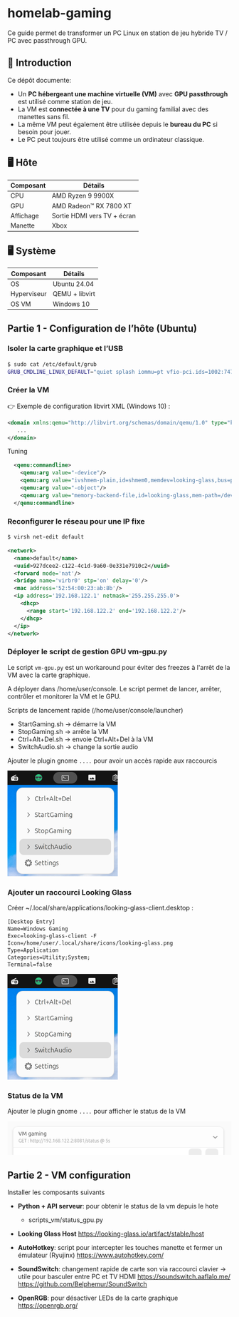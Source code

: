 # homelab-gaming

Ce guide permet de transformer un PC Linux en station de jeu hybride TV / PC avec passthrough GPU.

## 🧩 Introduction

Ce dépôt documente:

- Un **PC hébergeant une machine virtuelle (VM)** avec **GPU passthrough** est utilisé comme station de jeu.
- La VM est **connectée à une TV** pour du gaming familial avec des manettes sans fil.
- La même VM peut également être utilisée depuis le **bureau du PC** si besoin pour jouer.
- Le PC peut toujours être utilisé comme un ordinateur classique.

## 🖥️ Hôte

| Composant      | Détails                     |
|----------------|-----------------------------|
| CPU            | AMD Ryzen 9 9900X           |
| GPU            | AMD Radeon™ RX 7800 XT      |
| Affichage      | Sortie HDMI vers TV + écran |
| Manette        | Xbox                        |

## 🖥️ Système

| Composant      | Détails                     |
|----------------|-----------------------------|
| OS             | Ubuntu 24.04                |
| Hyperviseur    | QEMU + libvirt              |
| OS VM          | Windows 10                  |

## Partie 1 - Configuration de l’hôte (Ubuntu)

### Isoler la carte graphique et l’USB

```bash
$ sudo cat /etc/default/grub
GRUB_CMDLINE_LINUX_DEFAULT="quiet splash iommu=pt vfio-pci.ids=1002:747e,1002:ab30,15b7:5011"
```

### Créer la VM

👉 Exemple de configuration libvirt XML (Windows 10) :

```xml
<domain xmlns:qemu="http://libvirt.org/schemas/domain/qemu/1.0" type="kvm">
   ...
</domain>
```

Tuning
```xml
  <qemu:commandline>
    <qemu:arg value="-device"/>
    <qemu:arg value="ivshmem-plain,id=shmem0,memdev=looking-glass,bus=pcie.0,addr=0x11"/>
    <qemu:arg value="-object"/>
    <qemu:arg value="memory-backend-file,id=looking-glass,mem-path=/dev/kvmfr0,size=128M,share=yes"/>
  </qemu:commandline>
```

### Reconfigurer le réseau pour une IP fixe

```bash
$ virsh net-edit default
```

```xml
<network>
  <name>default</name>
  <uuid>927dcee2-c122-4c1d-9a60-0e331e7910c2</uuid>
  <forward mode='nat'/>
  <bridge name='virbr0' stp='on' delay='0'/>
  <mac address='52:54:00:23:ab:8b'/>
  <ip address='192.168.122.1' netmask='255.255.255.0'>
    <dhcp>
      <range start='192.168.122.2' end='192.168.122.2'/>
    </dhcp>
  </ip>
</network>
```

### Déployer le script de gestion GPU vm-gpu.py

Le script `vm-gpu.py` est un workaround pour éviter des freezes à l'arrêt de la VM avec la carte graphique.

A déployer dans /home/user/console. Le script permet de lancer, arrêter, contrôler et monitorer la VM et le GPU.

Scripts de lancement rapide (/home/user/console/launcher)
- StartGaming.sh → démarre la VM
- StopGaming.sh → arrête la VM
- Ctrl+Alt+Del.sh → envoie Ctrl+Alt+Del à la VM
- SwitchAudio.sh → change la sortie audio

Ajouter le plugin gnome `....` pour avoir un accès rapide aux raccourcis

![gnome_shortcut](img/gnome_shortcuts.png)

### Ajouter un raccourci Looking Glass

Créer ~/.local/share/applications/looking-glass-client.desktop :

```
[Desktop Entry]
Name=Windows Gaming
Exec=looking-glass-client -F
Icon=/home/user/.local/share/icons/looking-glass.png
Type=Application
Categories=Utility;System;
Terminal=false
```

![gnome_plugin](img/gnome_shortcuts.png)

### Status de la VM

Ajouter le plugin gnome `....` pour afficher le status de la VM

![gnome_plugin](img/gnome_gpustatus.png)


## Partie 2 - VM configuration

Installer les composants suivants

- **Python + API serveur**: pour obtenir le status de la vm depuis le hote
  * scripts_vm/status_gpu.py

- **Looking Glass Host**
    https://looking-glass.io/artifact/stable/host

- **AutoHotkey**: script pour intercepter les touches manette et fermer un émulateur (Ryujinx) 
    https://www.autohotkey.com/
- **SoundSwitch**: changement rapide de carte son via raccourci clavier → utile pour basculer entre PC et TV HDMI
    https://soundswitch.aaflalo.me/
    https://github.com/Belphemur/SoundSwitch
- **OpenRGB**: pour désactiver LEDs de la carte graphique
    https://openrgb.org/


